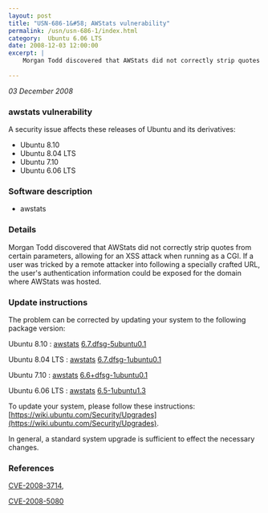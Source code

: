 ```yaml
---
layout: post
title: "USN-686-1&#58; AWStats vulnerability"
permalink: /usn/usn-686-1/index.html
category:  Ubuntu 6.06 LTS
date: 2008-12-03 12:00:00
excerpt: |
    Morgan Todd discovered that AWStats did not correctly strip quotes from certain parameters, allowing for an XSS attack when running as a CGI. If a user was tricked by a remote attacker into following a specially crafted URL, the user&#39;s authentication information could be exposed for the domain where AWStats was hosted. 
    
--- 
```

 
 

*03 December 2008*

### awstats vulnerability

A security issue affects these releases of Ubuntu and its derivatives:

* Ubuntu 8.10
* Ubuntu 8.04 LTS
* Ubuntu 7.10
* Ubuntu 6.06 LTS

### Software description

* awstats 

### Details

Morgan Todd discovered that AWStats did not correctly strip quotes from certain parameters, allowing for an XSS attack when running as a CGI. If a user was tricked by a remote attacker into following a specially crafted URL, the user&#39;s authentication information could be exposed for the domain where AWStats was hosted. 

### Update instructions

The problem can be corrected by updating your system to the following package version:

Ubuntu 8.10
 : [awstats](https://launchpad.net/ubuntu/+source/awstats) <span> [6.7.dfsg-5ubuntu0.1](https://launchpad.net/ubuntu/+source/awstats/6.7.dfsg-5ubuntu0.1) </span> 

Ubuntu 8.04 LTS
 : [awstats](https://launchpad.net/ubuntu/+source/awstats) <span> [6.7.dfsg-1ubuntu0.1](https://launchpad.net/ubuntu/+source/awstats/6.7.dfsg-1ubuntu0.1) </span> 

Ubuntu 7.10
 : [awstats](https://launchpad.net/ubuntu/+source/awstats) <span> [6.6+dfsg-1ubuntu0.1](https://launchpad.net/ubuntu/+source/awstats/6.6+dfsg-1ubuntu0.1) </span> 

Ubuntu 6.06 LTS
 : [awstats](https://launchpad.net/ubuntu/+source/awstats) <span> [6.5-1ubuntu1.3](https://launchpad.net/ubuntu/+source/awstats/6.5-1ubuntu1.3) </span> 

To update your system, please follow these instructions: [https://wiki.ubuntu.com/Security/Upgrades](https://wiki.ubuntu.com/Security/Upgrades).

In general, a standard system upgrade is sufficient to effect the necessary changes. 

### References

 
 [CVE-2008-3714](http://people.ubuntu.com/~ubuntu-security/cve/CVE-2008-3714), 

 [CVE-2008-5080](http://people.ubuntu.com/~ubuntu-security/cve/CVE-2008-5080)
 

